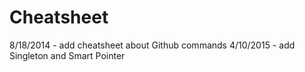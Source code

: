 Cheatsheet
==========

8/18/2014
    - add cheatsheet about Github commands
4/10/2015
    - add Singleton and Smart Pointer